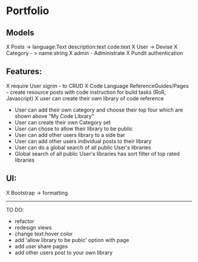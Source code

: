 # Portfolio


## Models
X Posts -> language:Text description:text code:text 
X User -> Devise
X Category - > name:string
X admin - Administrate
X Pundit authentication

## Features:
X require User signin - to CRUD
X Code Language ReferenceGuides/Pages - create resource posts with code instruction for build tasks (RoR, Javascript)
X user can create their own library of code reference


- User can add their own category and choose their top four which are shown above "My Code Library"
- User can create their own Category set
- User can chose to allow their library to be public
- User can add other users library to a side bar
- User can add other users individual posts to their library
- User can do a global search of all public User's libraries
- Global search of all public User's libraries has sort filter of top rated libraries

## UI:

X Bootstrap -> formatting



*****************************

TO DO:
- refactor
- redesign views
- change text:hover color
- add 'allow library to be pubic' option with page
- add user share pages 
- add other users post to your own library
